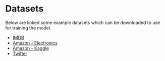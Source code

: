 # Datasets

Below are linked some example datasets which can be downloaded to use for training the model.

- [IMDB](https://www.kaggle.com/datasets/lakshmi25npathi/imdb-dataset-of-50k-movie-reviews)
- [Amazon - Electronics](https://cseweb.ucsd.edu/~jmcauley/datasets/amazon_v2/)
- [Amazon - Kaggle](https://www.kaggle.com/datasets/bittlingmayer/amazonreviews)
- [Twitter](https://www.kaggle.com/datasets/kazanova/sentiment140)